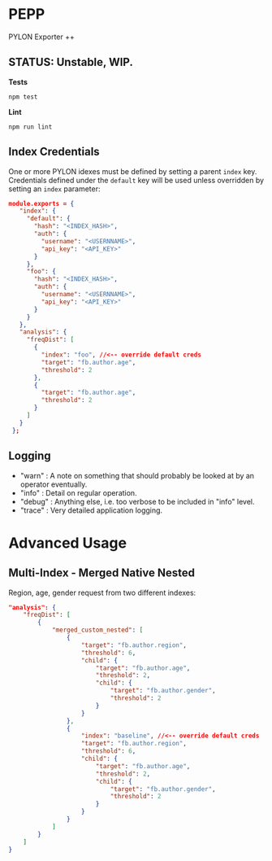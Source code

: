 # PEPP
PYLON Exporter ++

## STATUS: Unstable, WIP.

**Tests**

```
npm test
```

**Lint**

```
npm run lint
```

## Index Credentials

One or more PYLON idexes must be defined by setting a parent ```index``` key. Credentials defined under the ```default```
key will be used unless overridden by setting an ```index``` parameter:

```json
module.exports = {
   "index": {
     "default": {
       "hash": "<INDEX_HASH>",
       "auth": {
         "username": "<USERNNAME>",
         "api_key": "<API_KEY>"
       }
     },
     "foo": {
       "hash": "<INDEX_HASH>",
       "auth": {
         "username": "<USERNNAME>",
         "api_key": "<API_KEY>"
       }
     }
   },
   "analysis": {
     "freqDist": [
       {
         "index": "foo", //<-- override default creds
         "target": "fb.author.age",
         "threshold": 2
       },
       {
         "target": "fb.author.age",
         "threshold": 2
       }
     ]
   }
 };
```

## Logging

* "warn" : A note on something that should probably be looked at by an operator eventually.
* "info" : Detail on regular operation.
* "debug" : Anything else, i.e. too verbose to be included in "info" level.
* "trace" : Very detailed application logging.



# Advanced Usage

## Multi-Index - Merged Native Nested

Region, age, gender request from two different indexes:

```json
"analysis": {
    "freqDist": [
        {
            "merged_custom_nested": [
                {
                    "target": "fb.author.region",
                    "threshold": 6,
                    "child": {
                        "target": "fb.author.age",
                        "threshold": 2,
                        "child": {
                            "target": "fb.author.gender",
                            "threshold": 2
                        }
                    }
                },
                {
                    "index": "baseline", //<-- override default creds
                    "target": "fb.author.region",
                    "threshold": 6,
                    "child": {
                        "target": "fb.author.age",
                        "threshold": 2,
                        "child": {
                            "target": "fb.author.gender",
                            "threshold": 2
                        }
                    }
                }
            ]
        }
    ]
}        
```        